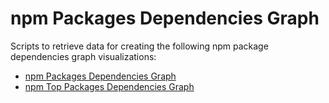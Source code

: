 # npm Packages Dependencies Graph

Scripts to retrieve data for creating the following npm package dependencies graph visualizations:

* [npm Packages Dependencies Graph](http://exploringdata.github.io/vis/npm-packages-dependencies/)
* [npm Top Packages Dependencies Graph](http://exploringdata.github.io/vis/npm-top-packages-dependencies/)